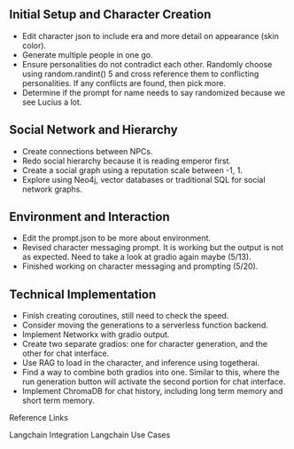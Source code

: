 ## Initial Setup and Character Creation

- Edit character json to include era and more detail on appearance (skin color).
- Generate multiple people in one go.
- Ensure personalities do not contradict each other. Randomly choose using random.randint() 5 and cross reference them to conflicting personalities. If any conflicts are found, then pick more.
- Determine if the prompt for name needs to say randomized because we see Lucius a lot.

## Social Network and Hierarchy

- Create connections between NPCs.
- Redo social hierarchy because it is reading emperor first.
- Create a social graph using a reputation scale between -1, 1.
- Explore using Neo4j, vector databases or traditional SQL for social network graphs.

## Environment and Interaction

- Edit the prompt.json to be more about environment.
- Revised character messaging prompt. It is working but the output is not as expected. Need to take a look at gradio again maybe (5/13).
- Finished working on character messaging and prompting (5/20).

## Technical Implementation

- Finish creating coroutines, still need to check the speed.
- Consider moving the generations to a serverless function backend.
- Implement Networkx with gradio output.
- Create two separate gradios: one for character generation, and the other for chat interface.
- Use RAG to load in the character, and inference using togetherai.
- Find a way to combine both gradios into one. Similar to this, where the run generation button will activate the second portion for chat interface.
- Implement ChromaDB for chat history, including long term memory and short term memory.

Reference Links

Langchain Integration
Langchain Use Cases